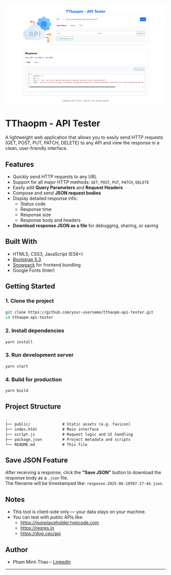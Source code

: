 ![App UI](TThaopmAPI.png)

# TThaopm - API Tester

A lightweight web application that allows you to easily send HTTP requests (GET, POST, PUT, PATCH, DELETE) to any API and view the response in a clean, user-friendly interface.


## Features

- Quickly send HTTP requests to any URL
- Support for all major HTTP methods: `GET`, `POST`, `PUT`, `PATCH`, `DELETE`
- Easily add **Query Parameters** and **Request Headers**
- Compose and send **JSON request bodies**
- Display detailed response info:
  -  Status code
  -  Response time
  -  Response size
  -  Response body and headers
- **Download response JSON as a file** for debugging, sharing, or saving

## Built With

- HTML5, CSS3, JavaScript (ES6+)
- [Bootstrap 5.3](https://getbootstrap.com/)
- [Snowpack](https://www.snowpack.dev/) for frontend bundling
- Google Fonts (Inter)

## Getting Started

### 1. Clone the project

```bash
git clone https://github.com/your-username/tthaopm-api-tester.git
cd tthaopm-api-tester
```

### 2. Install dependencies

```bash
yarn install
```

### 3. Run development server

```bash
yarn start
```

### 4. Build for production

```bash
yarn build
```

## Project Structure

```
.
├── public/              # Static assets (e.g. favicon)
├── index.html           # Main interface
├── script.js            # Request logic and UI handling
├── package.json         # Project metadata and scripts
└── README.md            # This file
```

## Save JSON Feature

After receiving a response, click the **"Save JSON"** button to download the response body as a `.json` file.  
The filename will be timestamped like: `response-2025-06-19T07-27-44.json`.

## Notes

- This tool is client-side only — your data stays on your machine.
- You can test with public APIs like:
  - https://jsonplaceholder.typicode.com
  - https://reqres.in
  - https://dog.ceo/api

## Author

- Pham Minh Thao – [LinkedIn](https://www.linkedin.com/in/mtpe-minhthaopham/)

---